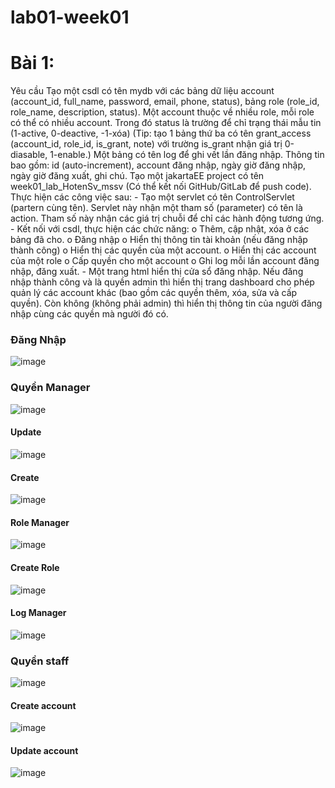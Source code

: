 # lab01-week01
<h1>
  Bài 1:
</h1>
<p>
  Yêu cầu
Tạo một csdl có tên mydb với các bảng dữ liệu account (account_id, full_name, password, email, 
phone, status),  bảng  role  (role_id, role_name, description, status). Một account thuộc về  nhiều 
role, mỗi role có thể  có nhiều  account.    Trong đó status là trường để  chỉ  trạng thái mẫu tin (1-active, 0-deactive, -1-xóa)
(Tip:  tạo  1  bảng  thứ  ba  có  tên  grant_access  (account_id,  role_id,  is_grant,  note)  với  trường 
is_grant nhận giá trị 0-diasable, 1-enable.)
Một bảng có tên  log  để  ghi vết lần đăng nhập. Thông tin bao gồm: id  (auto-increment),  account 
đăng nhập, ngày giờ đăng nhập, ngày giờ đăng xuất, ghi chú.
Tạo một jakartaEE project có tên week01_lab_HotenSv_mssv (Có thể kết nối GitHub/GitLab để
push code). Thực hiện các công việc sau:
-  Tạo một servlet có tên  ControlServlet  (partern cùng tên). Servlet này nhận một tham số
(parameter)  có tên là  action. Tham số  này nhận các giá trị  chuỗi để  chỉ  các hành động 
tương ứng.
-  Kết nối với csdl, thực hiện các chức năng:
o  Thêm, cập nhật, xóa ở các bảng đã cho.
o  Đăng nhập
o  Hiển thị thông tin tài khoản (nếu đăng nhập thành công)
o  Hiển thị các quyền của một account.
o  Hiển thị các account của một role
o  Cấp quyền cho một account
o  Ghi log mỗi lần account đăng nhập, đăng xuất.
-  Một trang html hiển thị  cửa sổ  đăng nhập. Nếu đăng nhập  thành công và là quyền admin 
thì hiển thị trang dashboard cho phép quản lý các account khác (bao gồm các quyền thêm, 
xóa, sửa và cấp quyền). Còn không (không phải admin) thì hiển thị  thông tin của người 
đăng nhập cùng các quyền mà người đó có.
</p>

<h3>Đăng Nhập</h3>

![image](https://github.com/PhuongCuong/lab01-week01-www/assets/124875164/d848e6f2-ddb0-498f-8991-e30fa0beb0f0)

<h3>Quyền Manager</h3>

![image](https://github.com/PhuongCuong/lab01-week01-www/assets/124875164/5f53e865-88ae-41be-a203-437d4ee5a801)

<h4>Update</h4>

![image](https://github.com/PhuongCuong/lab01-week01-www/assets/124875164/11efc8b2-9f1b-4136-b689-747e3de3e50c)

<h4>Create</h4>

![image](https://github.com/PhuongCuong/lab01-week01-www/assets/124875164/4489a0de-e0c8-436d-887a-c767daedd21d)

<h4>Role Manager</h4>

![image](https://github.com/PhuongCuong/lab01-week01-www/assets/124875164/4715f82e-7e08-490d-ae13-b5f476aa2e1c)

<h4>Create Role</h4>

![image](https://github.com/PhuongCuong/lab01-week01-www/assets/124875164/1dde7fbc-16fd-48d4-9ff7-65190698c474)

<h4>Log Manager</h4>

![image](https://github.com/PhuongCuong/lab01-week01-www/assets/124875164/3787447e-a155-47e2-8170-8e68ba2423b0)

<h3>Quyền staff</h3>

![image](https://github.com/PhuongCuong/lab01-week01-www/assets/124875164/5287db3b-100c-46a9-aaee-55c2a8f749ac)

<h4>Create account</h4>

![image](https://github.com/PhuongCuong/lab01-week01-www/assets/124875164/74ff72d8-82aa-43d2-8a2a-5d5c2f84cc18)

<h4>Update account</h4>

![image](https://github.com/PhuongCuong/lab01-week01-www/assets/124875164/749398de-3a87-467a-8f62-f6d99f64feab)












